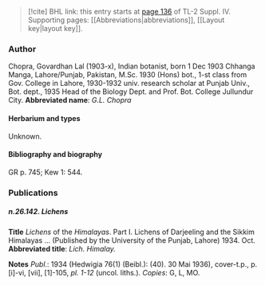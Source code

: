 > [!cite] BHL link: this entry starts at [page 136](https://www.biodiversitylibrary.org/page/33265813) of TL-2 Suppl. IV.
> Supporting pages: [[Abbreviations|abbreviations]], [[Layout key|layout key]].

### Author

Chopra, Govardhan Lal (1903-x), Indian botanist, born 1 Dec 1903 Chhanga Manga, Lahore/Punjab, Pakistan, M.Sc. 1930 (Hons) bot., 1-st class from Gov. College in Lahore, 1930-1932 univ. research scholar at Punjab Univ., Bot. dept., 1935 Head of the Biology Dept. and Prof. Bot. College Jullundur City. 
**Abbreviated name**: *G.L. Chopra*

#### Herbarium and types

Unknown.

#### Bibliography and biography

GR p. 745; Kew 1: 544.

### Publications

##### n.26.142. Lichens

**Title**
*Lichens* of the *Himalayas*. Part I. Lichens of Darjeeling and the Sikkim Himalayas ... (Published by the University of the Punjab, Lahore) 1934. Oct.
**Abbreviated title**: *Lich. Himalay.*

**Notes**
*Publ*.: 1934 (Hedwigia 76(1) (Beibl.): (40). 30 Mai 1936), cover-t.p., p. \[i\]-vi, \[vii\], \[1\]-105, *pl. 1-12* (uncol. liths.). *Copies*: G, L, MO.

